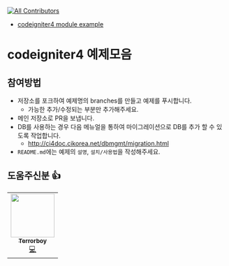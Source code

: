 <!-- ALL-CONTRIBUTORS-BADGE:START - Do not remove or modify this section -->
[![All Contributors](https://img.shields.io/badge/all_contributors-1-orange.svg?style=flat-square)](#contributors-)
<!-- ALL-CONTRIBUTORS-BADGE:END -->
- [codeigniter4 module example](https://github.com/codeigniter-kr/codeigniter4-example)

# codeigniter4 예제모음

## 참여방법
- 저장소를 포크하여 예제명의 branches를 만들고 예제를 푸시합니다.
  - 가능한 추가/수정되는 부분만 추가해주세요.
- 메인 저장소로 PR을 보냅니다.
- DB를 사용하는 경우 다음 메뉴얼을 통하여 마이그레이션으로 DB를 추가 할 수 있도록 작업합니다.
  - http://ci4doc.cikorea.net/dbmgmt/migration.html
- `README.md`에는 예제의 `설명`, `설치/사용법`을 작성해주세요.

## 도움주신분 👍
<!-- ALL-CONTRIBUTORS-LIST:START - Do not remove or modify this section -->
<!-- prettier-ignore-start -->
<!-- markdownlint-disable -->
<table>
  <tr>
    <td align="center"><a href="https://z9n.net"><img src="https://avatars1.githubusercontent.com/u/5427199?v=4" width="100" height="100" alt=""/><br /><sub><b>Terrorboy</b></sub></a><br /><a href="https://github.com/codeigniter-kr/codeigniter4-example/commits?author=Terrorboy" title="Code">💻</a></td>
  </tr>
</table>

<!-- markdownlint-enable -->
<!-- prettier-ignore-end -->
<!-- ALL-CONTRIBUTORS-LIST:END -->
